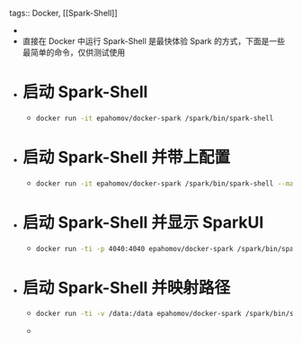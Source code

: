 tags:: Docker, [[Spark-Shell]]

-
- 直接在 Docker 中运行 Spark-Shell 是最快体验 Spark 的方式，下面是一些最简单的命令，仅供测试使用
- # 启动 Spark-Shell
	- ``` bash
	  docker run -it epahomov/docker-spark /spark/bin/spark-shell
	  ```
- # 启动 Spark-Shell 并带上配置
	- ``` bash
	  docker run -it epahomov/docker-spark /spark/bin/spark-shell --master local --conf spark.executor.memory=1g
	  ```
- # 启动 Spark-Shell 并显示 SparkUI
	- ``` bash
	  docker run -ti -p 4040:4040 epahomov/docker-spark /spark/bin/spark-shell
	  ```
- # 启动 Spark-Shell 并映射路径
	- ``` bash
	  docker run -ti -v /data:/data epahomov/docker-spark /spark/bin/spark-shell --master local --packages <pkgs>
	  ```
	-